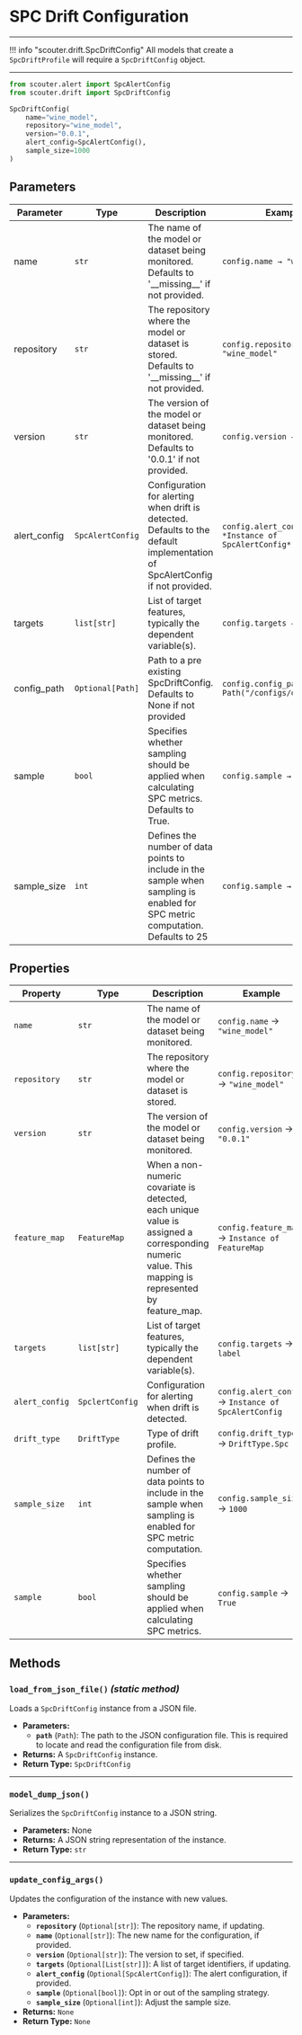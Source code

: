 # SPC Drift Configuration

---

!!! info "scouter.drift.SpcDriftConfig"
All models that create a `SpcDriftProfile` will require a `SpcDriftConfig` object.

---

```py
from scouter.alert import SpcAlertConfig
from scouter.drift import SpcDriftConfig

SpcDriftConfig(
    name="wine_model",
    repository="wine_model",
    version="0.0.1",
    alert_config=SpcAlertConfig(),
    sample_size=1000
)
```

## Parameters

| Parameter    | Type             | Description                                                                                                                    | Example                                              |
|--------------|------------------|--------------------------------------------------------------------------------------------------------------------------------|------------------------------------------------------|
| name         | `str`            | The name of the model or dataset being monitored. Defaults to '\_\_missing\_\_' if not provided.                               | `config.name → "wine_model"`                         |
| repository   | `str`            | The repository where the model or dataset is stored. Defaults to '\_\_missing\_\_' if not provided.                            | `config.repository → "wine_model"`                   |
| version      | `str`            | The version of the model or dataset being monitored. Defaults to '0.0.1' if not provided.                                      | `config.version → "0.0.1"`                           |
| alert_config | `SpcAlertConfig` | Configuration for alerting when drift is detected. Defaults to the default implementation of SpcAlertConfig if not provided.   | `config.alert_config → *Instance of SpcAlertConfig*` |
| targets      | `list[str]`      | List of target features, typically the dependent variable(s).                                                                  | `config.targets → ["churn"]`                         |
| config_path  | `Optional[Path]` | Path to a pre existing SpcDriftConfig. Defaults to None if not provided                                                        | `config.config_path → Path("/configs/drift.yaml")`   |
| sample       | `bool`           | Specifies whether sampling should be applied when calculating SPC metrics. Defaults to True.                                   | `config.sample → True`                               |
| sample_size       | `int`            | Defines the number of data points to include in the sample when sampling is enabled for SPC metric computation. Defaults to 25 | `config.sample → True`                               |



## Properties


| Property       | Type            | Description                                                                                                                                        | Example                                              |
|----------------|-----------------|----------------------------------------------------------------------------------------------------------------------------------------------------|------------------------------------------------------|
| `name`         | `str`           | The name of the model or dataset being monitored.                                                                                                  | `config.name` → `"wine_model"`                       |
| `repository`   | `str`           | The repository where the model or dataset is stored.                                                                                               | `config.repository` → `"wine_model"`                 |
| `version`      | `str`           | The version of the model or dataset being monitored.                                                                                               | `config.version` → `"0.0.1"`                         |
| `feature_map`  | `FeatureMap`    | When a non-numeric covariate is detected, each unique value is assigned a corresponding numeric value. This mapping is represented by feature_map. | `config.feature_map` → `Instance of FeatureMap`      |
| `targets`      | `list[str]`     | List of target features, typically the dependent variable(s).                                                                                      | `config.targets` → `label`                           |
| `alert_config` | `SpclertConfig` | Configuration for alerting when drift is detected.                                                                                                 | `config.alert_config` → `Instance of SpcAlertConfig` |
| `drift_type`   | `DriftType`     | Type of drift profile.                                                                                                                             | `config.drift_type` → `DriftType.Spc`                |
| `sample_size`   | `int`           | Defines the number of data points to include in the sample when sampling is enabled for SPC metric computation.                                                                                                                       | `config.sample_size` → `1000`                        |
| `sample`   | `bool`          | Specifies whether sampling should be applied when calculating SPC metrics.                                                                                                                          | `config.sample` → `True`                             |



## Methods

### `load_from_json_file()` _(static method)_
Loads a `SpcDriftConfig` instance from a JSON file.

- **Parameters:**
    - **`path`** (`Path`): The path to the JSON configuration file. This is required to locate and read the configuration file from disk.
- **Returns:** A `SpcDriftConfig` instance.
- **Return Type:** `SpcDriftConfig`

---

### `model_dump_json()`
Serializes the `SpcDriftConfig` instance to a JSON string.

- **Parameters:** None
- **Returns:** A JSON string representation of the instance.
- **Return Type:** `str`

---

### `update_config_args()`
Updates the configuration of the instance with new values.

- **Parameters:**
    - **`repository`** (`Optional[str]`): The repository name, if updating.
    - **`name`** (`Optional[str]`): The new name for the configuration, if provided.
    - **`version`** (`Optional[str]`): The version to set, if specified.
    - **`targets`** (`Optional[List[str]]`): A list of target identifiers, if updating.
    - **`alert_config`** (`Optional[SpcAlertConfig]`): The alert configuration, if provided.
    - **`sample`** (`Optional[bool]`): Opt in or out of the sampling strategy.
    - **`sample_size`** (`Optional[int]`): Adjust the sample size.
- **Returns:** `None`
- **Return Type:** `None`